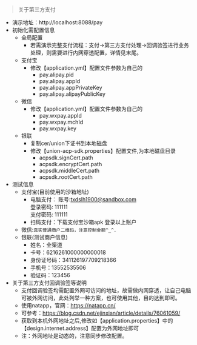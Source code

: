 > 关于第三方支付

- 演示地址：http://localhost:8088/pay
- 初始化需配置信息
    - 全局配置
        - 若需演示完整支付流程：支付->第三方支付处理->回调验签进行业务处理，则需要进行内网穿透配置，详情见末尾。
    - 支付宝
        - 修改【application.yml】配置文件参数为自己的
            - pay.alipay.pid
            - pay.alipay.appId
            - pay.alipay.appPrivateKey
            - pay.alipay.alipayPublicKey
    - 微信
        - 修改【application.yml】配置文件参数为自己的
            - pay.wxpay.appId
            - pay.wxpay.mchId
            - pay.wxpay.key
    - 银联
        - 复制cer/union下证书到本地磁盘
        - 修改【union-acp-sdk.properties】配置文件,为本地磁盘目录
            - acpsdk.signCert.path
            - acpsdk.encryptCert.path
            - acpsdk.middleCert.path
            - acpsdk.rootCert.path
- 测试信息
    - 支付宝(目前使用的沙箱地址)
         - 电脑支付： 账号:txdslh1900@sandbox.com   
         登录密码: 111111   
         支付密码: 111111 
         - 扫码支付：下载支付宝沙箱apk 登录以上账户
    - 微信:`真实普通商户二维码，注意控制金额^_^.`
    - 银联(测试商户信息)
        - 姓名：全渠道
        - 卡号：6216261000000000018
        - 身份证号码：341126197709218366
        - 手机号：13552535506
        - 验证码：123456
- 关于第三方支付回调验签等说明
    - 支付回调验签均需配置外网可访问的地址，故需做内网穿透，让自己电脑可被外网访问，此处列举一种方案，也可使用其他，目的达到即可。
    - 使用natapp，官网：https://natapp.cn/
    - 可参考：https://blog.csdn.net/ejinxian/article/details/76061059/
    - 获取到本机外网地址之后,修改如【application.properties】中的【design.internet.address】配置为外网地址即可
    - 注：外网地址是动态的，注意同步修改配置。